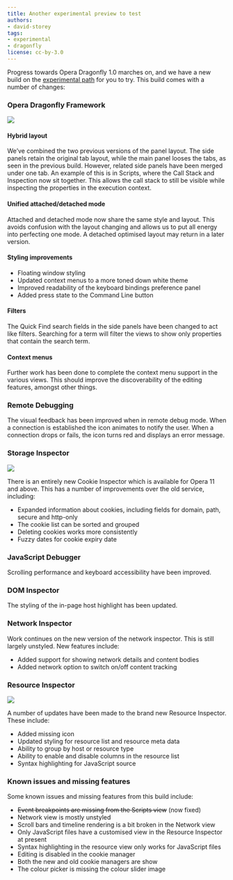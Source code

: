 ```yaml
---
title: Another experimental preview to test
authors:
- david-storey
tags:
- experimental
- dragonfly
license: cc-by-3.0
---
```


<p>Progress towards Opera Dragonfly 1.0 marches on, and we have a new build on the <a href="http://my.opera.com/dragonfly/blog/getting-opera-dragonfly-ready-for-opera-11/#enable">experimental path</a> for you to try. This build comes with a number of changes:</p>

<h3>Opera Dragonfly Framework</h3>

<img src="{{ page.id }}/framework.png" />

<h4>Hybrid layout</h4>

<p>We’ve combined the two previous versions of the panel layout. The side panels retain the original tab layout, while the main panel looses the tabs, as seen in the previous build. However, related side panels have been merged under one tab. An example of this is in Scripts, where the Call Stack and Inspection now sit together. This allows the call stack to still be visible while inspecting the properties in the execution context.</p>

<h4>Unified attached/detached mode</h4>

<p>Attached and detached mode now share the same style and layout. This avoids confusion with the layout changing and allows us to put all energy into perfecting one mode. A detached optimised layout may return in a later version.</p>

<h4>Styling improvements</h4>

<ul>
	<li>Floating window styling</li>
	<li>Updated context menus to a more toned down white theme</li>
	<li>Improved readability of the keyboard bindings preference panel</li>
	<li>Added press state to the Command Line button</li>
</ul>

<h4>Filters</h4>

<p>The Quick Find search fields in the side panels have been changed to act like filters. Searching for a term will filter the views to show only properties that contain the search term.</p>

<h4>Context menus</h4>

<p>Further work has been done to complete the context menu support in the various views. This should improve the discoverability of the editing features, amongst other things.</p>

<h3>Remote Debugging</h3>

<p>The visual feedback has been improved when in remote debug mode. When a connection is established the icon animates to notify the user. When a connection drops or fails, the icon turns red and displays an error message.</p>

<h3>Storage Inspector</h3>

<img src="{{ page.id }}/cookies.png" />

There is an entirely new Cookie Inspector which is available for Opera 11 and above. This has a number of improvements over the old service, including:

<ul>
	<li>Expanded information about cookies, including fields for domain, path, secure and http-only</li>
	<li>The cookie list can be sorted and grouped</li>
	<li>Deleting cookies works more consistently</li>
	<li>Fuzzy dates for cookie expiry date</li>
</ul>

<h3>JavaScript Debugger</h3>

<p>Scrolling performance and keyboard accessibility have been improved.</p>

<h3>DOM Inspector</h3>

<p>The styling of the in-page host highlight has been updated.</p>

<h3>Network Inspector</h3>

<p>Work continues on the new version of the network inspector. This is still largely unstyled. New features include:</p>

<ul>
	<li>Added support for showing network details and content bodies</li>
	<li>Added network option to switch on/off content tracking</li>
</ul>

<h3>Resource Inspector</h3>

<img src="{{ page.id }}/resources.png" />

<p>A number of updates have been made to the brand new Resource Inspector. These include:</p>

<ul>
	<li>Added missing icon</li>
	<li>Updated styling for resource list and resource meta data</li>
	<li>Ability to group by host or resource type</li>
	<li>Ability to enable and disable columns in the resource list</li>
	<li>Syntax highlighting for JavaScript source</li>
</ul>


<h3>Known issues and missing features</h3>

<p>Some known issues and missing features from this build include:</p>

<ul>
		<li><del>Event breakpoints are missing from the Scripts view</del> (now fixed)</li>
		<li>Network view is mostly unstyled</li>
		<li>Scroll bars and timeline rendering is a bit broken in the Network view</li>
		<li>Only JavaScript files have a customised view in the Resource Inspector at present</li>
		<li>Syntax highlighting in the resource view only works for JavaScript files</li>
		<li>Editing is disabled in the cookie manager</li>
		<li>Both the new and old cookie managers are show</li>
		<li>The colour picker is missing the colour slider image</li>
</ul>
